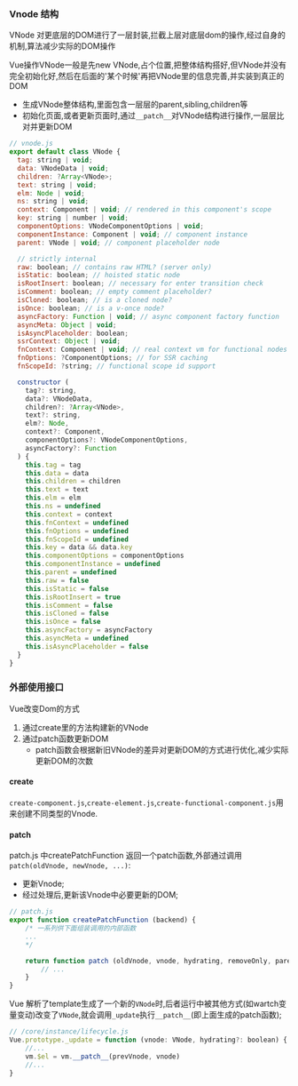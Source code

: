### Vnode 结构
VNode 对更底层的DOM进行了一层封装,拦截上层对底层dom的操作,经过自身的机制,算法减少实际的DOM操作

Vue操作VNode一般是先new VNode,占个位置,把整体结构搭好,但VNode并没有完全初始化好,然后在后面的'某个时候'再把VNode里的信息完善,并实装到真正的DOM

+ 生成VNode整体结构,里面包含一层层的parent,sibling,children等
+ 初始化页面,或者更新页面时,通过`__patch__`对VNode结构进行操作,一层层比对并更新DOM
```js
// vnode.js
export default class VNode {
  tag: string | void;
  data: VNodeData | void;
  children: ?Array<VNode>;
  text: string | void;
  elm: Node | void;
  ns: string | void;
  context: Component | void; // rendered in this component's scope
  key: string | number | void;
  componentOptions: VNodeComponentOptions | void;
  componentInstance: Component | void; // component instance
  parent: VNode | void; // component placeholder node

  // strictly internal
  raw: boolean; // contains raw HTML? (server only)
  isStatic: boolean; // hoisted static node
  isRootInsert: boolean; // necessary for enter transition check
  isComment: boolean; // empty comment placeholder?
  isCloned: boolean; // is a cloned node?
  isOnce: boolean; // is a v-once node?
  asyncFactory: Function | void; // async component factory function
  asyncMeta: Object | void;
  isAsyncPlaceholder: boolean;
  ssrContext: Object | void;
  fnContext: Component | void; // real context vm for functional nodes
  fnOptions: ?ComponentOptions; // for SSR caching
  fnScopeId: ?string; // functional scope id support

  constructor (
    tag?: string,
    data?: VNodeData,
    children?: ?Array<VNode>,
    text?: string,
    elm?: Node,
    context?: Component,
    componentOptions?: VNodeComponentOptions,
    asyncFactory?: Function
  ) {
    this.tag = tag
    this.data = data
    this.children = children
    this.text = text
    this.elm = elm
    this.ns = undefined
    this.context = context
    this.fnContext = undefined
    this.fnOptions = undefined
    this.fnScopeId = undefined
    this.key = data && data.key
    this.componentOptions = componentOptions
    this.componentInstance = undefined
    this.parent = undefined
    this.raw = false
    this.isStatic = false
    this.isRootInsert = true
    this.isComment = false
    this.isCloned = false
    this.isOnce = false
    this.asyncFactory = asyncFactory
    this.asyncMeta = undefined
    this.isAsyncPlaceholder = false
  }
}
```

### 外部使用接口
Vue改变Dom的方式
1. 通过create里的方法构建新的VNode
2. 通过patch函数更新DOM
    + patch函数会根据新旧VNode的差异对更新DOM的方式进行优化,减少实际更新DOM的次数
#### create
`create-component.js`,`create-element.js`,`create-functional-component.js`用来创建不同类型的Vnode.
#### patch
patch.js 中createPatchFunction 返回一个patch函数,外部通过调用`patch(oldVnode, newVnode, ...)`:
+ 更新Vnode;
+ 经过处理后,更新该Vnode中必要更新的DOM;

```js
// patch.js
export function createPatchFunction (backend) {
    /* 一系列供下面组装调用的内部函数
    ... 
    */

    return function patch (oldVnode, vnode, hydrating, removeOnly, parentElm, refElm) {
        // ...
    }
}
```

Vue 解析了template生成了一个新的`VNode`时,后者运行中被其他方式(如wartch变量变动)改变了`VNode`,就会调用`_update`执行`__patch__`(即上面生成的patch函数);  

```js
// /core/instance/lifecycle.js
Vue.prototype._update = function (vnode: VNode, hydrating?: boolean) {
    //...
    vm.$el = vm.__patch__(prevVnode, vnode)
    //...
}

```




